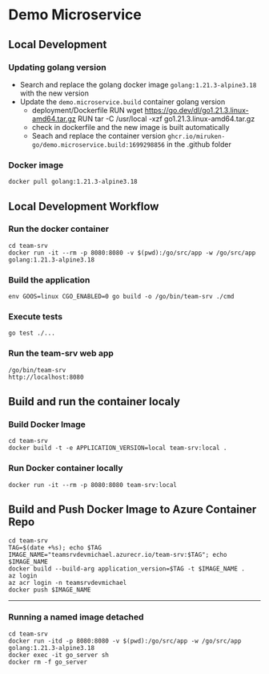 # Demo Microservice

## Local Development

### Updating golang version

* Search and replace the golang docker image `golang:1.21.3-alpine3.18` with the new version
* Update the `demo.microservice.build` container golang version 
    * deployment/Dockerfile
            RUN wget https://go.dev/dl/go1.21.3.linux-amd64.tar.gz
            RUN tar -C /usr/local -xzf go1.21.3.linux-amd64.tar.gz
    * check in dockerfile and the new image is built automatically
    * Seach and replace the container version `ghcr.io/miruken-go/demo.microservice.build:1699298856` in the .github folder

### Docker image

    docker pull golang:1.21.3-alpine3.18

## Local Development Workflow

### Run the docker container

    cd team-srv
    docker run -it --rm -p 8080:8080 -v $(pwd):/go/src/app -w /go/src/app golang:1.21.3-alpine3.18

### Build the application

    env GOOS=linux CGO_ENABLED=0 go build -o /go/bin/team-srv ./cmd

### Execute tests

    go test ./...

### Run the team-srv web app

    /go/bin/team-srv
    http://localhost:8080

## Build and run the container localy

### Build Docker Image

    cd team-srv
    docker build -t -e APPLICATION_VERSION=local team-srv:local .
    
### Run Docker container locally

    docker run -it --rm -p 8080:8080 team-srv:local

## Build and Push Docker Image to Azure Container Repo

    cd team-srv
    TAG=$(date +%s); echo $TAG
    IMAGE_NAME="teamsrvdevmichael.azurecr.io/team-srv:$TAG"; echo $IMAGE_NAME
    docker build --build-arg application_version=$TAG -t $IMAGE_NAME .
    az login
    az acr login -n teamsrvdevmichael   
    docker push $IMAGE_NAME

---

### Running a named image detached

    cd team-srv
    docker run -itd -p 8080:8080 -v $(pwd):/go/src/app -w /go/src/app golang:1.21.3-alpine3.18
    docker exec -it go_server sh
    docker rm -f go_server
